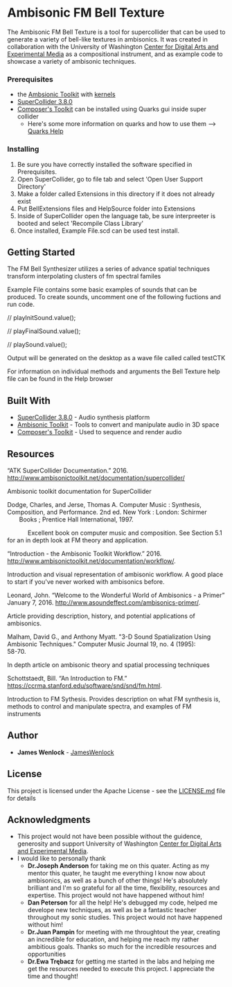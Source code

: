 # Ambisonic FM Bell Texture

The Ambisonic FM Bell Texture is a tool for supercollider that can be used to generate a variety of  bell-like textures in ambisonics. It was created in collaboration with the University of Washington [Center for Digital Arts and Experimental Media](https://dxarts.washington.edu/) as a compositional instrument, and as example code to showcase a variety of ambisonic techniques.


### Prerequisites   
* the [Ambsionic Toolkit](http://www.ambisonictoolkit.net/download/supercollider/) with [kernels](http://www.ambisonictoolkit.net/download/kernels/)
* [SuperCollider 3.8.0](http://supercollider.github.io/download.html)
* [Composer's Toolkit](https://github.com/supercollider-quarks/Ctk) can be installed using Quarks gui inside super collider
    *  Here's some more information on quarks and how to use them --> [Quarks Help](http://doc.sccode.org/Guides/UsingQuarks.html)
    
### Installing

1. Be sure you have correctly installed the software specified in Prerequisites.
2. Open SuperCollider, go to file tab and select 'Open User Support Directory'
3. Make a folder called Extensions in this directory if it does not already exist
4. Put BellExtensions files and HelpSource folder into Extensions
5. Inside of SuperCollider open the language tab, be sure interpreeter is booted and select 'Recompile Class Library'
6. Once installed, Example File.scd can be used test install. 
    
## Getting Started

The FM Bell Synthesizer utilizes a series of advance spatial techniques transform interpolating clusters of fm spectral familes

Example File contains some basic examples of sounds that can be produced. To create sounds, uncomment one of the following fuctions and run code.

// playInitSound.value();

// playFinalSound.value();

// playSound.value();

Output will be generated on the desktop as a wave file called called testCTK

For information on individual methods and arguments the Bell Texture help file can be found in the Help browser

## Built With

* [SuperCollider 3.8.0](http://supercollider.github.io/download) - Audio synthesis platform 
* [Ambisonic Toolkit](http://www.ambisonictoolkit.net/) - Tools to convert and manipulate audio in 3D space
* [Composer's Toolkit](https://github.com/supercollider-quarks/Ctk) - Used to sequence and render audio

## Resources 

“ATK SuperCollider Documentation.” 2016. http://www.ambisonictoolkit.net/documentation/supercollider/

   Ambisonic toolkit documentation for SuperCollider

Dodge, Charles, and Jerse, Thomas A. Computer Music : Synthesis, Composition, and Performance. 2nd ed. New York : London: Schirmer   
  &nbsp;&nbsp;&nbsp;&nbsp;&nbsp;&nbsp; Books ; Prentice Hall International, 1997.
   
   &nbsp;&nbsp;&nbsp;&nbsp;&nbsp;&nbsp;&nbsp;&nbsp;&nbsp;&nbsp;&nbsp;&nbsp;Excellent book on computer music and composition. See Section 5.1 for an in depth look at FM theory and application. 
   
“Introduction - the Ambisonic Toolkit Workflow.” 2016. http://www.ambisonictoolkit.net/documentation/workflow/.

   Introduction and visual representation of ambisonic workflow. A good place to start if you've never worked with ambisonics before.  

Leonard, John. “Welcome to the Wonderful World of Ambisonics - a Primer” January 7, 2016. 
   http://www.asoundeffect.com/ambisonics-primer/.
   
   Article providing description, history, and potential applications of ambisonics.

Malham, David G., and Anthony Myatt. "3-D Sound Spatialization Using Ambisonic Techniques." Computer Music Journal 19, no. 4 (1995):   
   58-70.
   
   In depth article on ambisonic theory and spatial processing techniques

Schottstaedt, Bill. “An Introduction to FM.” https://ccrma.stanford.edu/software/snd/snd/fm.html.

   Introduction to FM Sythesis. Provides description on what FM synthesis is, methods to control and manipulate spectra, and examples of FM instruments

## Author

* **James Wenlock** - [JamesWenlock](https://github.com/JamesWenlock)

## License

This project is licensed under the Apache License - see the [LICENSE.md](LICENSE.md) file for details

## Acknowledgments

* This project would not have been possible without the guidence, generosity and support  University of Washington [Center for Digital Arts and Experimental Media](https://dxarts.washington.edu/).
* I would like to personally thank
    * **Dr.Joseph Anderson** for taking me on this quater. Acting as my mentor this quater, he taught me everything I know now about ambisonics, as well as a bunch of other things! He's absolutely brilliant and I'm so grateful for all the time, flexibility, resources and expertise. This project would not have happened without him!
    * **Dan Peterson** for all the help! He's debugged my code, helped me develope new techniques, as well as be a fantastic teacher throughout my sonic studies. This project would not have happened without him!
    * **Dr.Juan Pampin** for meeting with me throughtout the year, creating an incredible for education, and helping me reach my rather ambitious goals. Thanks so much for the incredible resources and opportunities  
    * **Dr.Ewa Trębacz** for getting me started in the labs and helping me get the resources needed to execute this project. I appreciate the time and thought!
